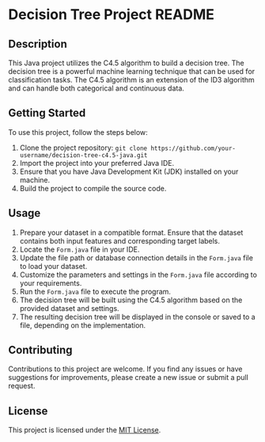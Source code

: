 # Decision Tree Project README

## Description
This Java project utilizes the C4.5 algorithm to build a decision tree. The decision tree is a powerful machine learning technique that can be used for classification tasks. The C4.5 algorithm is an extension of the ID3 algorithm and can handle both categorical and continuous data.

## Getting Started
To use this project, follow the steps below:

1. Clone the project repository: `git clone https://github.com/your-username/decision-tree-c4.5-java.git`
2. Import the project into your preferred Java IDE.
3. Ensure that you have Java Development Kit (JDK) installed on your machine.
4. Build the project to compile the source code.

## Usage
1. Prepare your dataset in a compatible format. Ensure that the dataset contains both input features and corresponding target labels.
2. Locate the `Form.java` file in your IDE.
3. Update the file path or database connection details in the `Form.java` file to load your dataset.
4. Customize the parameters and settings in the `Form.java` file according to your requirements.
5. Run the `Form.java` file to execute the program.
6. The decision tree will be built using the C4.5 algorithm based on the provided dataset and settings.
7. The resulting decision tree will be displayed in the console or saved to a file, depending on the implementation.

## Contributing
Contributions to this project are welcome. If you find any issues or have suggestions for improvements, please create a new issue or submit a pull request.

## License
This project is licensed under the [MIT License](LICENSE).
